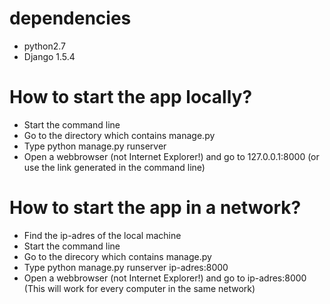 dependencies
============
* python2.7
* Django 1.5.4

How to start the app locally?
=============================
* Start the command line
* Go to the directory which contains manage.py
* Type python manage.py runserver
* Open a webbrowser (not Internet Explorer!) and go to 127.0.0.1:8000 (or use the link generated in the command line)

How to start the app in a network?
==================================
* Find the ip-adres of the local machine
* Start the command line
* Go to the direcory which contains manage.py
* Type python manage.py runserver ip-adres:8000
* Open a webbrowser (not Internet Explorer!) and go to ip-adres:8000 (This will work for every computer in the same network)
